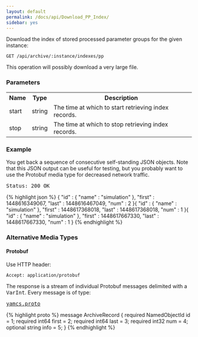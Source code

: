 ```yaml
---
layout: default
permalink: /docs/api/Download_PP_Index/
sidebar: yes
---
```


Download the index of stored processed parameter groups for the given instance:

    GET /api/archive/:instance/indexes/pp

<div class="hint">
This operation will possibly download a very large file.
</div>

### Parameters

<table class="inline">
  <tr>
    <th>Name</th>
    <th>Type</th>
    <th>Description</th>
  </tr>
  <tr>
    <td class="code">start</td>
    <td class="code">string</td>
    <td>The time at which to start retrieving index records.</td>
  </tr>
  <tr>
    <td class="code">stop</td>
    <td class="code">string</td>
    <td>The time at which to stop retrieving index records.</td> 
  </tr>
</table>
    
### Example

You get back a sequence of consecutive self-standing JSON objects. Note that this JSON output can be useful for testing, but you probably want to use the Protobuf media type for decreased network traffic.

<pre class="header">
Status: 200 OK
</pre>

{% highlight json %}
{
  "id" : {
    "name" : "simulation"
  },
  "first" : 1448616349067,
  "last" : 1448616467049,
  "num" : 2
}{
  "id" : {
    "name" : "simulation"
  },
  "first" : 1448617368018,
  "last" : 1448617368018,
  "num" : 1
}{
  "id" : {
    "name" : "simulation"
  },
  "first" : 1448617667330,
  "last" : 1448617667330,
  "num" : 1
}
{% endhighlight %}

### Alternative Media Types

#### Protobuf

Use HTTP header:

    Accept: application/protobuf

The response is a stream of individual Protobuf messages delimited with a <tt>VarInt</tt>. Every message is of type:

<pre class="r header"><a href="/docs/api/yamcs.proto/">yamcs.proto</a></pre>
{% highlight proto %}
message ArchiveRecord {
  required NamedObjectId id = 1;
  required int64 first = 2;
  required int64 last = 3;
  required int32 num = 4;
  optional string info = 5;
}
{% endhighlight %}
